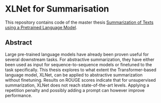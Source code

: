 # XLNet for Summarisation

This repository contains code of the master thesis [Summarization of Texts using a Pretrained Language Model](Steinberg_MA.pdf).

## Abstract

Large pre-trained language models have already been proven useful for several downstream tasks. For abstractive summarization, they have either been used as input for sequence-to-sequence models or finetuned to the task specifically. This thesis explores to what extent the Transformer-based language model, XLNet, can be applied to abstractive summarization without finetuning. Results on ROUGE scores indicate that for unsupervised summarization, XLNet does not reach state-of-the-art levels. Applying a repetition penalty and possibly adding a prompt can however improve performance.


